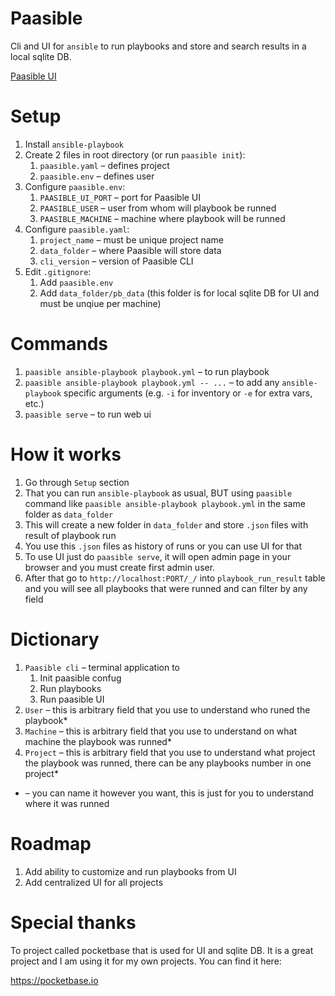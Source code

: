 # Paasible

Cli and UI for `ansible` to run playbooks and store and search results in a local sqlite DB.

[Paasible UI](./ui.png)

# Setup

1. Install `ansible-playbook`
1. Create 2 files in root directory (or run `paasible init`):
    1. `paasible.yaml` – defines project
    1. `paasible.env` – defines user
1. Configure `paasible.env`:
    1. `PAASIBLE_UI_PORT` – port for Paasible UI
    1. `PAASIBLE_USER` – user from whom will playbook be runned
    1. `PAASIBLE_MACHINE` – machine where playbook will be runned
1. Configure `paasible.yaml`:
    1. `project_name` – must be unique project name
    1. `data_folder` – where Paasible will store data
    1. `cli_version` – version of Paasible CLI
1. Edit `.gitignore`:
    1. Add `paasible.env`
    1. Add `data_folder/pb_data` (this folder is for local sqlite DB for UI and must be unqiue per machine)

# Commands

1. `paasible ansible-playbook playbook.yml` – to run playbook
1. `paasible ansible-playbook playbook.yml -- ...` – to add any `ansible-playbook` specific arguments (e.g. `-i` for inventory or `-e` for extra vars, etc.)
1. `paasible serve` – to run web ui

# How it works

1. Go through `Setup` section
1. That you can run `ansible-playbook` as usual, BUT using `paasible` command like `paasible ansible-playbook playbook.yml` in the same folder as `data_folder`
1. This will create a new folder in `data_folder` and store `.json` files with result of playbook run
1. You use this `.json` files as history of runs or you can use UI for that
1. To use UI just do `paasible serve`, it will open admin page in your browser and you must create
first admin user.
1. After that go to `http://localhost:PORT/_/` into `playbook_run_result` table and you will see all playbooks that were runned and can filter by any field

# Dictionary

1. `Paasible cli` – terminal application to
    1. Init paasible confug
    1. Run playbooks
    1. Run paasible UI
1. `User` – this is arbitrary field that you use to understand who runed the playbook*
1. `Machine` – this is arbitrary field that you use to understand on what machine the playbook was runned*
1. `Project` – this is arbitrary field that you use to understand what project the playbook was runned, there can be any playbooks number in one project*

* – you can name it however you want, this is just for you to understand where it was runned

# Roadmap

1. Add ability to customize and run playbooks from UI
1. Add centralized UI for all projects

# Special thanks

To project called pocketbase that is used for UI and sqlite DB. It is a great project and I am using it for my own projects. You can find it here:

https://pocketbase.io
